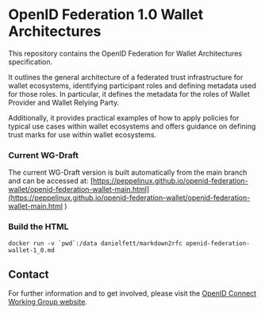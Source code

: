 # OpenID Federation 1.0 Wallet Architectures

This repository contains the OpenID Federation for Wallet Architectures specification.

It outlines the general architecture of a federated trust infrastructure for wallet ecosystems, identifying participant roles and defining metadata used for those roles.
In particular, it defines the metadata for the roles of Wallet Provider and Wallet Relying Party.

Additionally, it provides practical examples of how to apply policies for typical use cases within wallet ecosystems and offers guidance on defining trust marks for use within wallet ecosystems.

### Current WG-Draft

The current WG-Draft version is built automatically from the main branch and can be accessed at: 
[https://peppelinux.github.io/openid-federation-wallet/openid-federation-wallet-main.html](https://peppelinux.github.io/openid-federation-wallet/openid-federation-wallet-main.html
)


### Build the HTML ###

```docker run -v `pwd`:/data danielfett/markdown2rfc openid-federation-wallet-1_0.md```

## Contact

For further information and to get involved, please visit the [OpenID Connect Working Group website](https://openid.net/wg/connect/).
